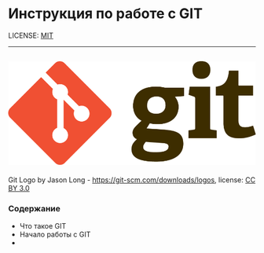 # Инструкция по работе с GIT

LICENSE: [MIT](license.md)

---
![Logo](/assets/Git-Logo-2Color.png)
----

Git Logo by Jason Long - https://git-scm.com/downloads/logos, license: [CC BY 3.0](https://creativecommons.org/licenses/by/3.0/)


### Содержание

- Что такое GIT
- Начало работы с GIT
-
